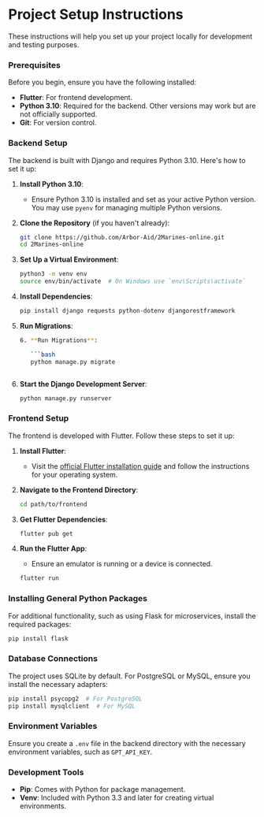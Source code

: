 # Project Setup Instructions

These instructions will help you set up your project locally for development and testing purposes.

### Prerequisites

Before you begin, ensure you have the following installed:

- **Flutter**: For frontend development.
- **Python 3.10**: Required for the backend. Other versions may work but are not officially supported.
- **Git**: For version control.

### Backend Setup

The backend is built with Django and requires Python 3.10. Here's how to set it up:

1. **Install Python 3.10**:
   - Ensure Python 3.10 is installed and set as your active Python version. You may use `pyenv` for managing multiple Python versions.

2. **Clone the Repository** (if you haven't already):
   ```sh
   git clone https://github.com/Arbor-Aid/2Marines-online.git
   cd 2Marines-online
   ```

3. **Set Up a Virtual Environment**:

   ```bash
   python3 -m venv env
   source env/bin/activate  # On Windows use `env\Scripts\activate`
   ```

4. **Install Dependencies**:

   ```bash
   pip install django requests python-dotenv djangorestframework
   ```

5. **Run Migrations**:

   ```bash
   6. **Run Migrations**:
   
      ```bash
      python manage.py migrate
      ```
   ```

6. **Start the Django Development Server**:

   ```bash
   python manage.py runserver
   ```

### Frontend Setup

The frontend is developed with Flutter. Follow these steps to set it up:

1. **Install Flutter**:

   - Visit the [official Flutter installation guide](https://flutter.dev/docs/get-started/install) and follow the instructions for your operating system.

2. **Navigate to the Frontend Directory**:

   ```bash
   cd path/to/frontend
   ```

3. **Get Flutter Dependencies**:

   ```bash
   flutter pub get
   ```

4. **Run the Flutter App**:

   - Ensure an emulator is running or a device is connected.

   ```bash
   flutter run
   ```

### Installing General Python Packages

For additional functionality, such as using Flask for microservices, install the required packages:

```bash
pip install flask
```

### Database Connections

The project uses SQLite by default. For PostgreSQL or MySQL, ensure you install the necessary adapters:

```bash
pip install psycopg2  # For PostgreSQL
pip install mysqlclient  # For MySQL
```

### Environment Variables

Ensure you create a `.env` file in the backend directory with the necessary environment variables, such as `GPT_API_KEY`.

### Development Tools

- **Pip**: Comes with Python for package management.
- **Venv**: Included with Python 3.3 and later for creating virtual environments.
